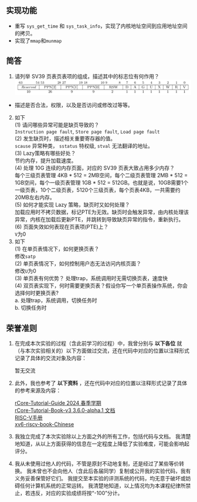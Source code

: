 **实现功能**
----------------
- 重写 `sys_get_time` 和 `sys_task_info`，实现了内核地址空间到应用地址空间的拷贝。
- 实现了`mmap`和`munmap`

**简答**
----------------   
1. 请列举 SV39 页表页表项的组成，描述其中的标志位有何作用？  
![pte](./sv39-pte.png)  
- 描述是否合法，权限，以及是否访问或修改过等等。  
2. 如下  
(1) 请问哪些异常可能是缺页导致的？  
`Instruction page fault`, `Store page fault`, `Load page fault`    
(2) 发生缺页时，描述相关重要寄存器的值。  
`scause` 异常种类， `sstatus` 特权级, `stval` 无法翻译的地址。    
(3) Lazy策略有哪些好处？  
节约内存，提升加载速度。  
(4) 处理 10G 连续的内存页面，对应的 SV39 页表大致占用多少内存？  
每个三级页表管理 4KB * 512 = 2MB空间，每个二级页表管理 2MB * 512 = 1GB空间，每个一级页表管理 1GB * 512 = 512GB。也就是说，10GB需要1个一级页表，10个二级页表，5120个三级页表，每个页表4KB，一共需要约20MB左右内存。  
(5) 如何才能实现 Lazy 策略，缺页时又如何处理？  
加载应用时不拷贝数据，标记PTE为无效。缺页时会触发异常，由内核处理该异常，内核在加载后更新PTE，并跳转到导致缺页异常的指令，重新执行。  
(6) 页面失效如何表现在页表项(PTE)上？  
`V`为0  
3. 如下  
(1) 在单页表情况下，如何更换页表？  
修改`satp`  
(2) 单页表情况下，如何控制用户态无法访问内核页面？  
修改`U`为0  
(3) 单页表有何优势？
处理trap，系统调用时无需切换页表，速度快  
(4) 双页表实现下，何时需要更换页表？假设你写一个单页表操作系统，你会选择何时更换页表?  
a. 处理trap，系统调用，切换任务时  
b. 切换任务时



**荣誉准则**
----------------

1. 在完成本次实验的过程（含此前学习的过程）中，我曾分别与 **以下各位** 就（与本次实验相关的）以下方面做过交流，还在代码中对应的位置以注释形式记录了具体的交流对象及内容：

    暂无交流

2. 此外，我也参考了 **以下资料** ，还在代码中对应的位置以注释形式记录了具体的参考来源及内容：

    [rCore-Tutorial-Guide 2024 春季学期](https://learningos.cn/rCore-Tutorial-Guide-2024S)  
    [rCore-Tutorial-Book-v3 3.6.0-alpha.1 文档](https://rcore-os.cn/rCore-Tutorial-Book-v3)  
    [RISC-V手册](http://riscvbook.com/chinese/RISC-V-Reader-Chinese-v2p1.pdf)  
    [xv6-riscv-book-Chinese](https://github.com/zhenyu-zang/xv6-riscv-book-Chinese)  

3. 我独立完成了本次实验除以上方面之外的所有工作，包括代码与文档。
我清楚地知道，从以上方面获得的信息在一定程度上降低了实验难度，可能会影响起评分。

4. 我从未使用过他人的代码，不管是原封不动地复制，还是经过了某些等价转换。
我未曾也不会向他人（含此后各届同学）复制或公开我的实验代码，我有义务妥善保管好它们。
我提交至本实验的评测系统的代码，均无意于破坏或妨碍任何计算机系统的正常运转。
我清楚地知道，以上情况均为本课程纪律所禁止，若违反，对应的实验成绩将按“-100”分计。
